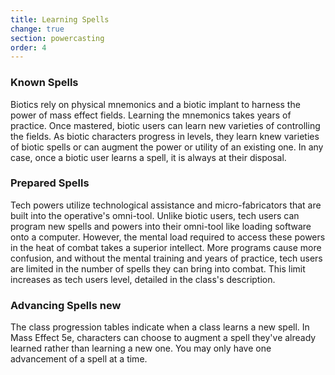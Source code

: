 ```yaml
---
title: Learning Spells
change: true
section: powercasting
order: 4
---
```

### Known Spells
Biotics rely on physical mnemonics and a biotic implant to harness the power of mass effect fields. Learning the mnemonics
takes years of practice. Once mastered, biotic users can learn new varieties of controlling the fields. As biotic characters
progress in levels, they learn knew varieties of biotic spells or can augment the power or utility of an existing one.
In any case, once a biotic user learns a spell, it is always at their disposal.

### Prepared Spells
Tech powers utilize technological assistance and micro-fabricators that are built into the operative's omni-tool.
Unlike biotic users, tech users can program new spells and powers into their omni-tool
like loading software onto a computer. However, the mental load required to access these powers in the heat of combat
takes a superior intellect. More programs cause more confusion, and without the mental training and years of practice,
tech users are limited in the number of spells they can bring into combat. This limit increases as tech users level, detailed
in the class's description.

### Advancing Spells <v-chip color="info" small>new</v-chip>
The class progression tables indicate when a class learns a new spell. In Mass Effect 5e, characters can choose
to augment a spell they've already learned rather than learning a new one. You may only have one advancement of a spell at a time.

